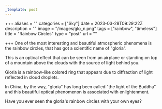 ```yaml
---
_template: post
---
```


+++
aliases = ""
categories = ["Sky"]
date = 2023-03-28T09:29:22Z
description = ""
image = "/images/glo_n.png"
tags = ["rainbow", "timeless"]
title = "Rainbow Circles"
type = "post"
url = ""

+++
One of the most interesting and beautiful atmospheric phenomena is the rainbow circles, that has got a scientific name of "gloria".  
  
This is an optical effect that can be seen from an airplane or standing on top of a mountain above the clouds with the source of light behind you.  
  
Gloria is a rainbow-like colored ring that appears due to diffraction of light reflected in cloud droplets.  
  
In China, by the way, "gloria" has long been called "the light of the Buddha" and this beautiful optical phenomenon is associated with enlightenment.  
  
Have you ever seen the gloria's rainbow circles with your own eyes?
